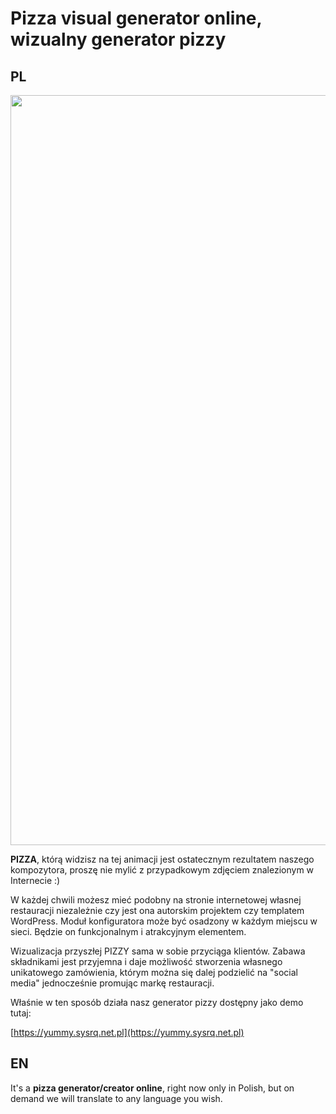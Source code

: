 # Pizza visual generator online, wizualny generator pizzy

## PL

<img src="https://yummy.sysrq.net.pl/assets/video/presentation4.gif" width="1200">

**PIZZA**, którą widzisz na tej animacji jest ostatecznym rezultatem naszego kompozytora, proszę nie mylić z przypadkowym zdjęciem znalezionym w Internecie :) 

W każdej chwili możesz mieć podobny na stronie internetowej własnej restauracji niezależnie czy jest ona autorskim projektem czy templatem WordPress. Moduł konfiguratora może być osadzony w każdym miejscu w sieci. Będzie on funkcjonalnym i atrakcyjnym elementem.

Wizualizacja przyszłej PIZZY sama w sobie przyciąga klientów. Zabawa składnikami jest przyjemna i daje możliwość stworzenia własnego unikatowego zamówienia, którym można się dalej podzielić na "social media" jednocześnie promując markę restauracji. 

Właśnie w ten sposób działa nasz generator pizzy dostępny jako demo tutaj:

[https://yummy.sysrq.net.pl](https://yummy.sysrq.net.pl)

## EN

It's a **pizza generator/creator online**, right now only in Polish, but on demand we will translate to any language you wish.

